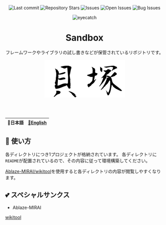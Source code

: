 <div align="center">

![Last commit](https://img.shields.io/github/last-commit/Comamoca/sandbox?style=flat-square)
![Repository Stars](https://img.shields.io/github/stars/Comamoca/sandbox?style=flat-square)
![Issues](https://img.shields.io/github/issues/Comamoca/sandbox?style=flat-square)
![Open Issues](https://img.shields.io/github/issues-raw/Comamoca/sandbox?style=flat-square)
![Bug Issues](https://img.shields.io/github/issues/Comamoca/sandbox/bug?style=flat-square)

<img src="https://emoji2svg.deno.dev/api/🐚" alt="eyecatch" height="100">

# Sandbox

フレームワークやライブラリの試し書きなどが保管されているリポジトリです。

![貝塚みたいという意味です。](./imgs/fudechar_pukbi.png)

<br>
<br>

</div>

<div align="center">

</div>

<table>
  <thead>
    <tr>
      <th style="text-align:center">🍡日本語</th>
      <th style="text-align:center"><a href="README.md">🍔English</a></th>
    </tr>
  </thead>
</table>

<div align="center">

</div>

## 🚀 使い方

各ディレクトリにつき1プロジェクトが格納されています。
各ディレクトリに`README`が配置されているので、その内容に従って環境構築してください。

[Ablaze-MIRAI/wikitool](https://github.com/Ablaze-MIRAI/wikitool)を使用すると各ディレクトリの内容が閲覧しやすくなります。

## 💕 スペシャルサンクス

- Ablaze-MIRAI

[wikitool](https://github.com/Ablaze-MIRAI/wikitool)
